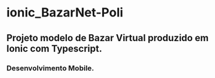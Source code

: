 # ionic_BazarNet-Poli
## Projeto modelo de Bazar Virtual produzido em Ionic com Typescript.
### Desenvolvimento Mobile.
